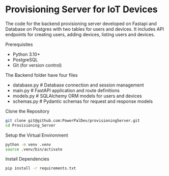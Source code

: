# Provisioning Server for IoT Devices

The code for the backend provisioning server developed on Fastapi and Database on Postgres with two tables for users and devices.
It includes API endpoints for creating users, adding devices, listing users and devices.


Prerequisites
- Python 3.10+
- PostgreSQL
- Git (for version control)

The Backend folder have four files
- database.py         # Database connection and session management
- main.py             # FastAPI application and route definitions
- models.py           # SQLAlchemy ORM models for users and devices
- schemas.py          # Pydantic schemas for request and response models


Clone the Repository

```bash
git clone git@github.com:PowerPalDev/provisioningServer.git
cd Provisioning_Server
```

Setup the Virtual Environment

``` bash
python -m venv .venv
source .venv/bin/activate  
```

Install Dependencies
```bash
pip install -r requirements.txt
```

